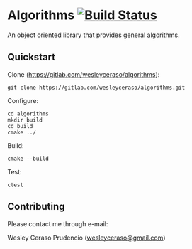 # Algorithms [![Build Status](https://travis-ci.org/WesleyCeraso/algorithms.svg)](https://travis-ci.org/WesleyCeraso/algorithms)

An object oriented library that provides general algorithms.

## Quickstart
Clone (https://gitlab.com/wesleyceraso/algorithms):

	git clone https://gitlab.com/wesleyceraso/algorithms.git

Configure:

	cd algorithms
	mkdir build
	cd build
	cmake ../

Build:

	cmake --build

Test:

    ctest

## Contributing

Please contact me through e-mail:

Wesley Ceraso Prudencio (wesleyceraso@gmail.com)